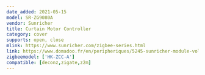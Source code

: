 ```yaml
---
date_added: 2021-05-15
model: SR-ZG9080A
vendor: Sunricher
title: Curtain Motor Controller
category: cover
supports: open, close
mlink: https://www.sunricher.com/zigbee-series.html
link: https://www.domadoo.fr/en/peripheriques/5245-sunricher-module-volet-roulant-zigbee-30.html
zigbeemodel: ['HK-ZCC-A']
compatible: [deconz,zigate,z2m]
---
```




